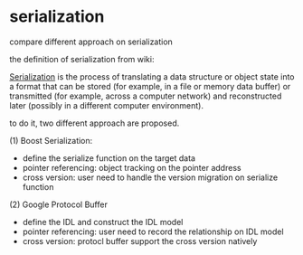 # serialization
 compare different approach on serialization

 the definition of serialization from wiki:
 
 [Serialization](https://en.wikipedia.org/wiki/Serialization) is the process of translating a data structure or object state into a format that can be stored (for example, in a file or memory data buffer) or transmitted (for example, across a computer network) and reconstructed later (possibly in a different computer environment).

 to do it, two different approach are proposed.
 
 (1) Boost Serialization:
 - define the serialize function on the target data
 - pointer referencing: object tracking on the pointer address
 - cross version: user need to handle the version migration on serialize function
 
 (2) Google Protocol Buffer
 - define the IDL and construct the IDL model
 - pointer referencing: user need to record the relationship on IDL model
 - cross version: protocl buffer support the cross version natively


